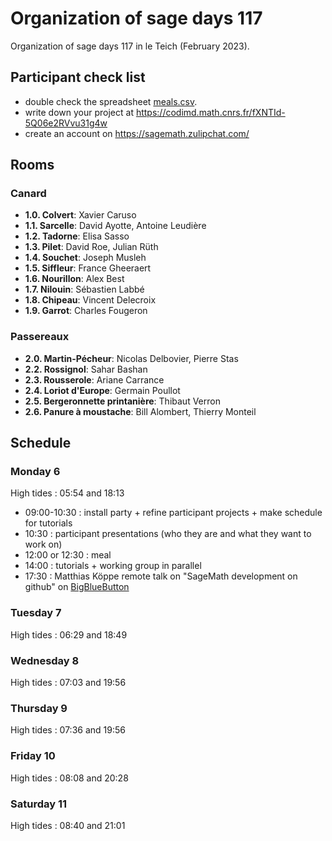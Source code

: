 # Organization of sage days 117

Organization of sage days 117 in le Teich (February 2023).

## Participant check list

* double check the spreadsheet [meals.csv](https://github.com/sagemath/days117/blob/master/organization/output/meals.csv).
* write down your project at https://codimd.math.cnrs.fr/fXNTId-5Q06e2RVvu31g4w
* create an account on https://sagemath.zulipchat.com/


## Rooms

### Canard

* **1.0. Colvert**: Xavier Caruso
* **1.1. Sarcelle**: David Ayotte, Antoine Leudière      
* **1.2. Tadorne**: Elisa Sasso
* **1.3. Pilet**: David Roe, Julian Rüth       
* **1.4. Souchet**: Joseph Musleh 
* **1.5. Siffleur**: France Gheeraert
* **1.6. Nourillon**: Alex Best 
* **1.7. Nilouin**: Sébastien Labbé
* **1.8. Chipeau**: Vincent Delecroix
* **1.9. Garrot**: Charles Fougeron

### Passereaux

* **2.0. Martin-Pécheur**: Nicolas Delbovier, Pierre Stas
* **2.2. Rossignol**: Sahar Bashan
* **2.3. Rousserole**: Ariane Carrance
* **2.4. Loriot d'Europe**: Germain Poullot
* **2.5. Bergeronnette printanière**: Thibaut Verron
* **2.6. Panure à moustache**: Bill Alombert, Thierry Monteil


## Schedule

### Monday 6

High tides : 05:54 and 18:13

* 09:00-10:30 : install party + refine participant projects + make schedule for tutorials
* 10:30 : participant presentations (who they are and what they want to work on)
* 12:00 or 12:30 : meal
* 14:00 : tutorials + working group in parallel
* 17:30 : Matthias Köppe remote talk on "SageMath development on github" on [BigBlueButton](https://webconf.u-bordeaux.fr/b/vin-g33-6qy)

### Tuesday 7

High tides : 06:29 and 18:49

### Wednesday 8

High tides : 07:03 and 19:56

### Thursday 9

High tides : 07:36 and 19:56

### Friday 10

High tides : 08:08 and 20:28

### Saturday 11

High tides : 08:40 and 21:01
